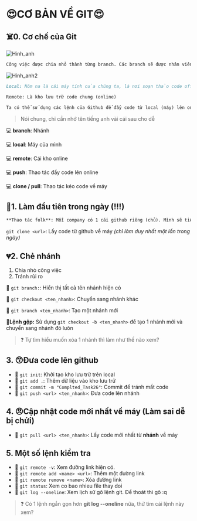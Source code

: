 # 😍CƠ BẢN VỀ GIT😍
## ☠️0. Cơ chế của Git 
![Hinh_anh](https://encrypted-tbn0.gstatic.com/images?q=tbn:ANd9GcR4IkgIwsGWN52UBrCWimoeCqeQ4fo2F91_mg&s)

```md
Công việc được chia nhỏ thành từng branch. Các branch sẽ được nhân viên làm và chỉnh sửa trước, sau cùng mới được gộp vào nhánh master để tạo thành sản phẩm hoàn thiện. 
```
![Hinh_anh2](https://i.ytimg.com/vi/7jG1Bo84SGc/hq720.jpg?sqp=-oaymwEhCK4FEIIDSFryq4qpAxMIARUAAAAAGAElAADIQj0AgKJD&rs=AOn4CLB1JwpTtPzlr8_b08fRxFmFsasfBw)
```md
Local: Nôm na là cái máy tính của chúng ta, là nơi soạn thảo code offline 

Remote: Là kho lưu trữ code chung (online) 

Ta có thể sử dụng các lệnh của Github để đẩy code từ local (máy) lên online (remote), cũng có thể lấy code từ remote về local . Ngoài ra, trên remote cũng xảy ra hiện tượng gộp nhánh như ở hình 1. 
```

>Nói chung, chỉ cần nhớ tên tiếng anh vài cái sau cho dễ 

💻 **branch**: Nhánh 

💻 **local**: Máy của mình 

💻 **remote**: Cái kho online 

💻 **push**: Thao tác đẩy code lên online  

💻 **clone / pull**: Thao tác kéo code về máy 


## 💟1. Làm đầu tiên trong ngày (!!!)
```md
**Thao tác folk**: Mỗi company có 1 cái github riêng (chủ). Mình sẽ tiến hành đưa cái github riêng của công ty đó về github của mình và chỉnh sửa ngay trên github của mình. Rồi mới đua code lên lại github của công ty. 
```
`git clone <url>`: Lấy code từ github về máy *(chỉ làm duy nhất một lần trong ngày)* 
## 💔2. Chẻ nhánh 
1. Chia nhỏ công việc 
2. Tránh rủi ro  

📝 `git branch:`: Hiển thị tất cả tên nhánh hiện có

📝 `git checkout <ten_nhanh>`: Chuyển sang nhánh khác 

📝 `git branch <ten_nhanh>`: Tạo một nhánh mới 

🔖**Lệnh gộp:** Sử dụng `git checkout -b <ten_nhanh>` để tạo 1 nhánh mới và chuyển sang nhánh đó luôn 

>❓ Tự tìm hiểu muốn xóa 1 nhánh thì làm như thế nào xem?
## 3. 😙Đưa code lên github 
- 📝 `git init`: Khởi tạo kho lưu trữ trên local 
- 📝 `git add .`: Thêm dữ liệu vào kho lưu trữ 
- 📝 `git commit -m "Complted_Task26"`: Commit để tránh mất code 
- 📝 `git push <url> <ten_nhanh>`: Đưa code lên nhánh 
## 4. 😠Cập nhật code mới nhất về máy (Làm sai dễ bị chửi) 
- 📝 `git pull <url> <ten_nhanh>`: Lấy code mới nhất từ **nhánh** về máy 
## 5. Một số lệnh kiểm tra 
- 📝 `git remote -v`: Xem đường link hiện có. 
- 📝 `git remote add <name> <url>`: Thêm một đường link 
- 📝 `git remote remove <name>`: Xóa đường link 
- 📝 `git status`: Xem co bao nhieu file thay doi 
- 📝 `git log --oneline`: Xem lịch sử gõ lệnh git. Để thoát thì gõ :q 

>❓ Có 1 lệnh ngắn gọn hơn **git log --oneline** nữa, thử tìm cái lệnh này xem? 
